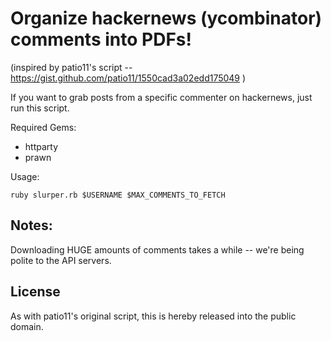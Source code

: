 # Organize hackernews (ycombinator) comments into PDFs!
(inspired by patio11's script -- https://gist.github.com/patio11/1550cad3a02edd175049 )

If you want to grab posts from a specific commenter on hackernews, just run this script.

Required Gems:

*   httparty
*   prawn


Usage:

    ruby slurper.rb $USERNAME $MAX_COMMENTS_TO_FETCH


## Notes:
Downloading HUGE amounts of comments takes a while -- we're being polite to the API servers.


## License
As with patio11's original script, this is hereby released into the public domain.

